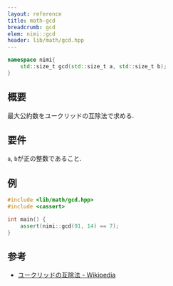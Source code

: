 ```yaml
---
layout: reference
title: math-gcd
breadcrumb: gcd
elem: nimi::gcd
header: lib/math/gcd.hpp
---
```


```cpp
namespace nimi{
    std::size_t gcd(std::size_t a, std::size_t b);
}
```

## 概要

最大公約数をユークリッドの互除法で求める.


## 要件

`a`, `b`が正の整数であること.

## 例

```cpp
#include <lib/math/gcd.hpp>
#include <cassert>

int main() {
    assert(nimi::gcd(91, 14) == 7);   
}
```

## 参考

- [ユークリッドの互除法 - Wikipedia](https://ja.wikipedia.org/wiki/%E3%83%A6%E3%83%BC%E3%82%AF%E3%83%AA%E3%83%83%E3%83%89%E3%81%AE%E4%BA%92%E9%99%A4%E6%B3%95)